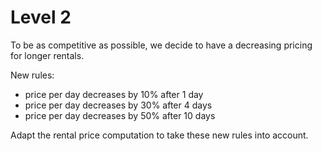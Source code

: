 # Level 2

To be as competitive as possible, we decide to have a decreasing pricing for longer rentals.

New rules:
- price per day decreases by 10% after 1 day
- price per day decreases by 30% after 4 days
- price per day decreases by 50% after 10 days

Adapt the rental price computation to take these new rules into account.
